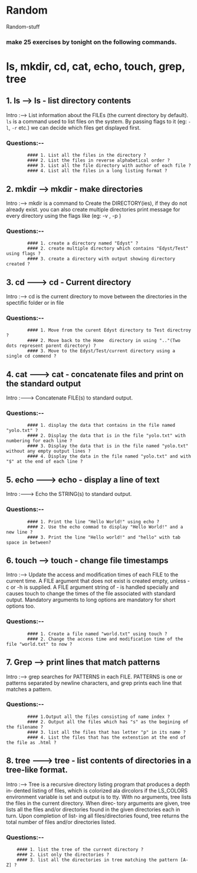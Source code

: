 # Random
Random-stuff
### make 25 exercises by tonight on the following commands. 
# ls, mkdir, cd, cat, echo, touch, grep, tree #####

## 1. ls --> ls - list directory contents

Intro :-->
            List  information  about  the FILEs (the current directory by default).
            `ls` is a command used to list files on the system. By passing flags to it 
            (eg: `-l`, `-r` etc.) we can decide which files get displayed first.

### Questions:--

            #### 1. List all the files in the directory ?
            #### 2. List the files in reverse alphabetical order ?
            #### 3. List all the file directory with author of each file ?
            #### 4. List all the files in a long listing format ?

## 2. mkdir --> mkdir - make directories

Intro :--> 
            mkdir is a command to Create the DIRECTORY(ies), if they do not already exist.
            you can also create multiple directories print message for every directory
            using the flags like (eg: -v , -p ) 

### Questions:--

            #### 1. create a directory named "Edyst" ?
            #### 2. create multiple directory which contains "Edyst/Test" using flags ?
            #### 3. create a directory with output showing directory created ?

## 3. cd ---> cd - Current directory

Intro :--> 
            cd is the current directory to move between the directories in the spectific 
            folder or in file

### Questions:--

            #### 1. Move from the curent Edyst directory to Test directroy ?
            #### 2. Move back to the Home  directory in using ".."(Two dots represent parent directory) ?
            #### 3. Move to the Edyst/Test/current directory using a single cd commend ?

## 4. cat ---> cat - concatenate files and print on the standard output

Intro :---> 
            Concatenate FILE(s) to standard output.

### Questions:--

            #### 1. display the data that contains in the file named "yolo.txt" ?
            #### 2. Display the data that is in the file "yolo.txt" with numbering for each line ?
            #### 3. Display the data that is in the file named "yolo.txt" without any empty output lines ?
            #### 4. Display the data in the file named "yolo.txt" and with "$" at the end of each line ?

## 5. echo ---> echo - display a line of text

Intro :---> 
            Echo the STRING(s) to standard output.

### Questions:--

            #### 1. Print the line "Hello World!" using echo ?
            #### 2. Use the echo commad to display "Hello World!" and a new line ?
            #### 3. Print the line "Hello world!" and "hello" with tab space in between?


## 6. touch --> touch - change file timestamps

Intro :--> 
            Update  the  access  and modification times of each FILE to the current
            time.
            A FILE argument that does not exist is created empty, unless -c  or  -h
            is supplied.
            A  FILE  argument  string of - is handled specially and causes touch to
            change the times of the file associated with standard output.
            Mandatory arguments to long options are  mandatory  for  short  options
            too.

### Questions:--

            #### 1. Create a file named "world.txt" using touch ?
            #### 2. Change the access time and modification time of the file "world.txt" to now ?

## 7. Grep --> print lines that match patterns

Intro :-->  grep  searches  for PATTERNS in each FILE.  PATTERNS is one or patterns
            separated by newline characters, and grep prints each line that matches
            a pattern.

### Questions:--

            #### 1.Output all the files consisting of name index ?
            #### 2. Output all the files which has "s" as the begining of the filename ?
            #### 3. list all the files that has letter "p" in its name ?
            #### 4. List the files that has the extenstion at the end of the file as .html ?

## 8. tree --->  tree - list contents of directories in a tree-like format.

Intro :-->  Tree is a recursive directory listing program that produces a depth in‐
       dented listing of files,  which  is  colorized  ala  dircolors  if  the
       LS_COLORS  environment  variable  is set and output is to tty.  With no
       arguments, tree lists the files in the current directory.  When  direc‐
       tory  arguments  are given, tree lists all the files and/or directories
       found in the given directories each in turn.  Upon completion of  list‐
       ing all files/directories found, tree returns the total number of files
       and/or directories listed.

### Questions:--

        #### 1. list the tree of the current directory ?
        #### 2. List only the directories ?
        #### 3. list all the directories in tree matching the pattern [A-Z] ?
